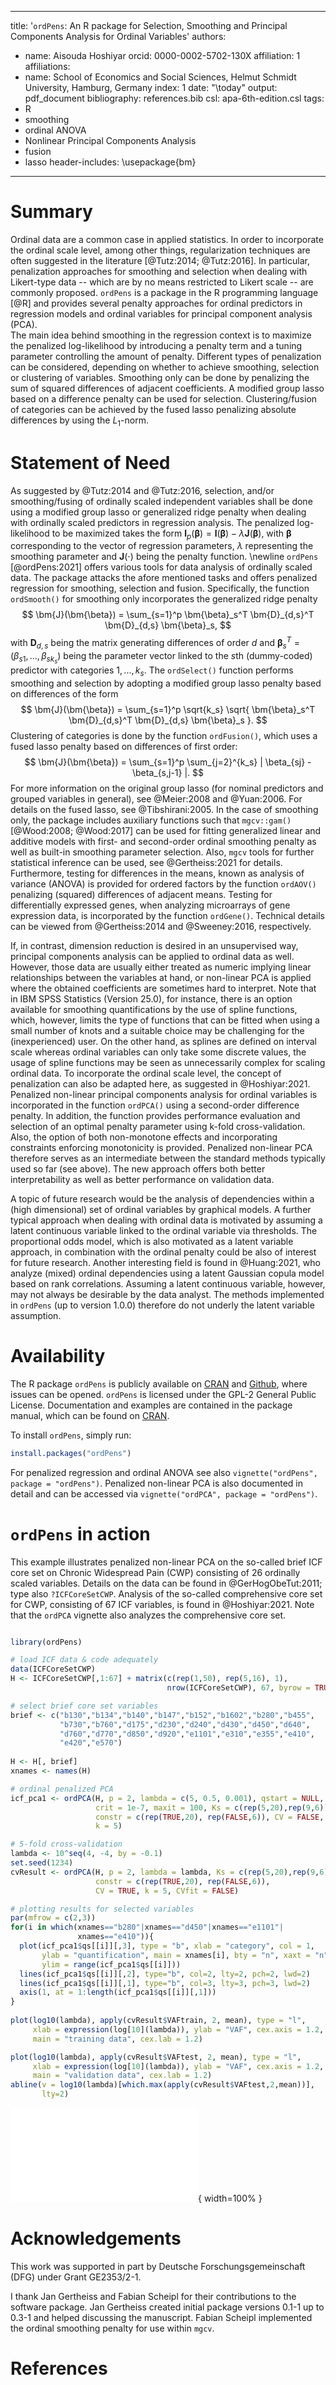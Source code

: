 
---
title: '``ordPens``: An R package for Selection, Smoothing and Principal Components
  Analysis for Ordinal Variables'
authors:
- name: Aisouda Hoshiyar
  orcid: 0000-0002-5702-130X
  affiliation: 1
affiliations:
- name: School of Economics and Social Sciences, Helmut Schmidt University, Hamburg, Germany
  index: 1
date: "\\today"
output: pdf_document
bibliography: references.bib
csl: apa-6th-edition.csl
tags:
- R
- smoothing
- ordinal ANOVA
- Nonlinear Principal Components Analysis
- fusion
- lasso
header-includes:
  \usepackage{bm}
---

# Summary


Ordinal data are a common case in applied statistics. In order to incorporate the ordinal scale level, among other things, regularization techniques are often suggested in the literature [@Tutz:2014; @Tutz:2016]. In particular, penalization approaches for smoothing and selection when dealing with Likert-type data -- which are by no means restricted to Likert scale -- are commonly proposed. 
``ordPens`` is a package in the R programming language [@R] and provides several penalty approaches for ordinal predictors in regression models and ordinal variables for principal component analysis (PCA).    
The main idea behind smoothing in the regression context is to maximize the penalized log-likelihood by introducing a penalty term and a tuning parameter controlling the amount of penalty. Different types of penalization can be considered, depending on whether to achieve smoothing, selection or clustering of variables. Smoothing only can be done by penalizing the sum of squared differences of adjacent coefficients. A modified group lasso based on a difference penalty can be used for selection. Clustering/fusion of categories can be achieved by the fused lasso penalizing absolute differences by using the $L_1$-norm. 

  
# Statement of Need 
 
As suggested by @Tutz:2014 and @Tutz:2016, selection, and/or smoothing/fusing of ordinally scaled independent variables shall be done using a modified group lasso or generalized ridge penalty when dealing with ordinally scaled predictors in regression analysis.
The penalized log-likelihood to be maximized takes the form $\bm{l}_p(\bm{\beta}) = \bm{l}(\bm{\beta}) - \lambda \bm{J}(\bm{\beta})$, with $\bm{\beta}$ corresponding to the vector of regression parameters, $\lambda$ representing the smoothing parameter and $\bm{J}(\cdot)$ being the penalty function. 
\newline
`ordPens` [@ordPens:2021] offers various tools for data analysis of ordinally scaled data. The package attacks the afore mentioned tasks and offers penalized regression for smoothing, selection and fusion. 
Specifically, the function `ordSmooth()` for smoothing only incorporates the generalized ridge penalty
$$
  \bm{J}(\bm{\beta}) = \sum_{s=1}^p \bm{\beta}_s^T \bm{D}_{d,s}^T \bm{D}_{d,s} \bm{\beta}_s,
$$
with $\bm{D}_{d,s}$ being the matrix generating differences of order $d$ and $\bm{\beta}_s^T = (\beta_{s1}, ..., \beta_{sk_{s}})$ being the parameter vector linked to the $s$th (dummy-coded) predictor with categories $1,...,k_s$. The `ordSelect()` function performs smoothing and selection by adopting a modified group lasso penalty based on differences of the form
$$
  \bm{J}(\bm{\beta}) = \sum_{s=1}^p \sqrt{k_s} \sqrt{ \bm{\beta}_s^T \bm{D}_{d,s}^T \bm{D}_{d,s} \bm{\beta}_s }.
$$
Clustering of categories is done by the function `ordFusion()`, which uses a fused lasso penalty based on differences of first order:
$$
  \bm{J}(\bm{\beta}) = \sum_{s=1}^p \sum_{j=2}^{k_s}  |  \beta_{sj} -  \beta_{s,j-1} |.
$$ 
For more information on the original group lasso (for nominal predictors and grouped variables in general), see @Meier:2008 and @Yuan:2006. For details on the fused lasso, see @Tibshirani:2005.
In the case of smoothing only, the package includes auxiliary functions such that ``mgcv::gam()`` [@Wood:2008; @Wood:2017] can be used for fitting generalized linear and additive models with first- and second-order ordinal smoothing penalty as well as built-in smoothing parameter selection. Also, ``mgcv`` tools for further statistical inference can be used, see @Gertheiss:2021 for details.
Furthermore, testing for differences in the means, known as analysis of variance (ANOVA) is provided for ordered factors by the function `ordAOV()` penalizing (squared) differences of adjacent means. Testing for differentially expressed genes, when analyzing microarrays of gene expression data, is incorporated by the function `ordGene()`. 
Technical details can be viewed from @Gertheiss:2014 and @Sweeney:2016, respectively.


If, in contrast, dimension reduction is desired in an unsupervised way, principal components analysis can be applied to ordinal data as well. However, those data are usually either treated as numeric implying linear relationships between the variables at hand, or non-linear PCA is applied where the obtained 
coefficients are sometimes hard to interpret. Note that in IBM SPSS Statistics (Version 25.0), for instance, there is an option available for smoothing quantifications by the use of spline functions, which, however, limits the type of functions that can be fitted when using a small number of knots and a suitable choice may be challenging for the (inexperienced) user. On the other hand, as splines are defined on interval scale whereas ordinal variables can only take some discrete values, the usage of spline functions may be seen as unnecessarily complex for scaling ordinal data. To incorporate the ordinal scale level, the concept of penalization can also be adapted here, as suggested in @Hoshiyar:2021. Penalized non-linear principal components analysis for ordinal variables is incorporated in the function `ordPCA()` using a second-order difference penalty. In addition, the function provides performance evaluation and selection of an optimal penalty parameter using k-fold cross-validation. Also, the option of both non-monotone effects and incorporating constraints enforcing monotonicity is provided. Penalized non-linear PCA therefore serves as an intermediate between the standard methods typically used so far (see above). The new approach offers both better interpretability as well as better performance on validation data.


A topic of future research would be the analysis of dependencies within a (high dimensional) set of ordinal variables by graphical models. A further typical approach when dealing with ordinal data is motivated by assuming a latent continuous variable linked to the ordinal variable via thresholds. The proportional odds model, which is also motivated as a latent variable approach, in combination with the ordinal penalty could be also of interest for future research. Another interesting field is found in @Huang:2021, who analyze (mixed) ordinal dependencies using a latent Gaussian copula model based on rank correlations. 
Assuming a latent continuous variable, however, may not always be desirable by the data analyst. The methods implemented in `ordPens` (up to version 1.0.0) therefore do not underly the latent variable assumption. 

# Availability 
  
The R package ``ordPens`` is publicly available on [CRAN](https://cran.r-project.org/web/packages/ordPens/index.html) and [Github](https://github.com/cran/ordPens), where issues can be opened. ``ordPens`` is licensed under the GPL-2 General Public License.
Documentation and examples are contained in the package manual, which can be found on [CRAN](https://cran.r-project.org/web/packages/ordPens/ordPens.pdf). 

To install ``ordPens``, simply run:
```r
install.packages("ordPens")
```
For penalized regression and ordinal ANOVA see also ``vignette("ordPens", package = "ordPens")``. Penalized non-linear PCA is also documented in detail and can be accessed via ``vignette("ordPCA", package = "ordPens")``. 
  
# ``ordPens`` in action

This example illustrates penalized non-linear PCA on the so-called brief ICF core set on Chronic Widespread Pain (CWP) consisting of 26 ordinally scaled variables. Details on the data can be found in @GerHogObeTut:2011; type also `?ICFCoreSetCWP`.
Analysis of the so-called comprehensive core set for CWP, consisting of 67 ICF variables, is found in @Hoshiyar:2021. Note that the `ordPCA` vignette also analyzes the comprehensive core set. 
```r

library(ordPens)

# load ICF data & code adequately
data(ICFCoreSetCWP) 
H <- ICFCoreSetCWP[,1:67] + matrix(c(rep(1,50), rep(5,16), 1), 
                                   nrow(ICFCoreSetCWP), 67, byrow = TRUE)

# select brief core set variables 
brief <- c("b130","b134","b140","b147","b152","b1602","b280","b455",
           "b730","b760","d175","d230","d240","d430","d450","d640",
           "d760","d770","d850","d920","e1101","e310","e355","e410",
           "e420","e570")
           
H <- H[, brief]
xnames <- names(H)

# ordinal penalized PCA 
icf_pca1 <- ordPCA(H, p = 2, lambda = c(5, 0.5, 0.001), qstart = NULL, 
                   crit = 1e-7, maxit = 100, Ks = c(rep(5,20),rep(9,6)), 
                   constr = c(rep(TRUE,20), rep(FALSE,6)), CV = FALSE, 
                   k = 5) 

# 5-fold cross-validation
lambda <- 10^seq(4, -4, by = -0.1)
set.seed(1234) 
cvResult <- ordPCA(H, p = 2, lambda = lambda, Ks = c(rep(5,20),rep(9,6)), 
                   constr = c(rep(TRUE,20), rep(FALSE,6)), 
                   CV = TRUE, k = 5, CVfit = FALSE) 

# plotting results for selected variables
par(mfrow = c(2,3))
for(i in which(xnames=="b280"|xnames=="d450"|xnames=="e1101"|
               xnames=="e410")){
  plot(icf_pca1$qs[[i]][,3], type = "b", xlab = "category", col = 1,
       ylab = "quantification", main = xnames[i], bty = "n", xaxt = "n",
       ylim = range(icf_pca1$qs[[i]])) 
  lines(icf_pca1$qs[[i]][,2], type="b", col=2, lty=2, pch=2, lwd=2)
  lines(icf_pca1$qs[[i]][,1], type="b", col=3, lty=3, pch=3, lwd=2)
  axis(1, at = 1:length(icf_pca1$qs[[i]][,1])) 
}
  
plot(log10(lambda), apply(cvResult$VAFtrain, 2, mean), type = "l",  
     xlab = expression(log[10](lambda)), ylab = "VAF", cex.axis = 1.2,
     main = "training data", cex.lab = 1.2) 

plot(log10(lambda), apply(cvResult$VAFtest, 2, mean), type = "l",
     xlab = expression(log[10](lambda)), ylab = "VAF", cex.axis = 1.2,
     main = "validation data", cex.lab = 1.2)
abline(v = log10(lambda)[which.max(apply(cvResult$VAFtest,2,mean))], 
       lty=2)  
```
 
![Category quantifications/scores for $\lambda \to 0$ (solid black), $\lambda = 0.5$ (dashed red), $\lambda = 5$ (dotted green) (a)–(d); VAF by the first 5 principal components: (e) training data, (f) validation data with optimal $\lambda$ (dashed line).](ordPens_pca.pdf){ width=100% }

 

# Acknowledgements

This work was supported in part by Deutsche Forschungsgemeinschaft (DFG) under Grant GE2353/2-1.

I thank Jan Gertheiss and Fabian Scheipl for their contributions to the software package. 
Jan Gertheiss created initial package versions 0.1-1 up to 0.3-1 and helped discussing the manuscript. Fabian Scheipl implemented the ordinal smoothing penalty for use within ``mgcv``.

# References
